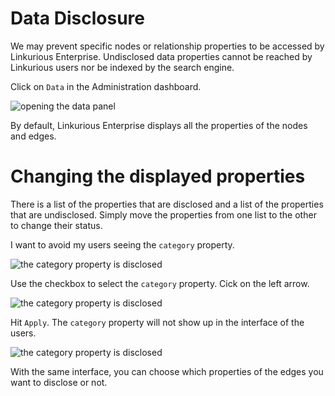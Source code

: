 # Data Disclosure

We may prevent specific nodes or relationship properties to be accessed by Linkurious Enterprise. Undisclosed data properties cannot be reached by Linkurious users nor be indexed by the search engine.

Click on ```Data``` in the Administration dashboard.

![opening the data panel](https://dl.dropboxusercontent.com/s/ldthwja6l1qysm6/104.png?dl=0)

By default, Linkurious Enterprise displays all the properties of the nodes and edges.

# Changing the displayed properties

There is a list of the properties that are disclosed and a list of the properties that are undisclosed. Simply move the properties from one list to the other to change their status.

I want to avoid my users seeing the ```category``` property.

![the category property is disclosed](https://dl.dropboxusercontent.com/s/piuu9duoefvc4f0/106.png?dl=0)

Use the checkbox to select the ```category``` property. Cick on the left arrow.

![the category property is disclosed](https://dl.dropboxusercontent.com/s/680zesrr7owomi9/107.png?dl=0)

Hit ```Apply```. The ```category``` property will not show up in the interface of the users.

![the category property is disclosed](https://dl.dropboxusercontent.com/s/ztcofiz237mpjku/108.png?dl=0)

With the same interface, you can choose which properties of the edges you want to disclose or not.

